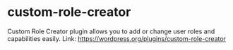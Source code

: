 # custom-role-creator
Custom Role Creator plugin allows you to add or change user roles and capabilities easily. Link: https://wordpress.org/plugins/custom-role-creator
